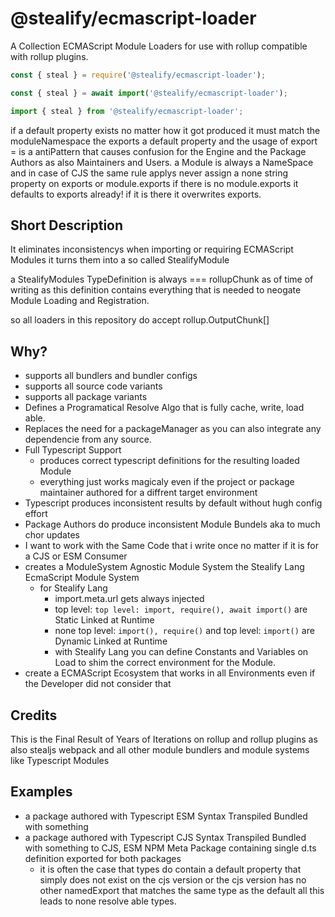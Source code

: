 # @stealify/ecmascript-loader
A Collection ECMAScript Module Loaders for use with rollup compatible with rollup plugins.

```js
const { steal } = require('@stealify/ecmascript-loader');
```

```js
const { steal } = await import('@stealify/ecmascript-loader');
```

```js
import { steal } from '@stealify/ecmascript-loader';
```

if a default property exists no matter how it got produced it must match the moduleNamespace the exports a default property and the usage of export = is a antiPattern
that causes confusion for the Engine and the Package Authors as also Maintainers and Users. a Module is always a NameSpace and in case of CJS the same rule applys never assign a none string property on exports or module.exports if there is no module.exports it defaults to exports already! if it is there it overwrites exports.

## Short Description
It eliminates inconsistencys when importing or requiring ECMAScript Modules it turns them into a so called StealifyModule

a StealifyModules TypeDefinition is always === rollupChunk as of time of writing as this definition contains everything
that is needed to neogate Module Loading and Registration. 

so all loaders in this repository do accept rollup.OutputChunk[]

## Why?
- supports all bundlers and bundler configs
- supports all source code variants
- supports all package variants
- Defines a Programatical Resolve Algo that is fully cache, write, load able.
- Replaces the need for a packageManager as you can also integrate any dependencie from any source.
- Full Typescript Support
  - produces correct typescript definitions for the resulting loaded Module
  - everything just works magicaly even if the project or package maintainer authored for a diffrent target environment
- Typescript produces inconsistent results by default without hugh config effort
- Package Authors do produce inconsistent Module Bundels aka to much chor updates
- I want to work with the Same Code that i write once no matter if it is for a CJS or ESM Consumer
- creates a ModuleSystem Agnostic Module System the Stealify Lang EcmaScript Module System
  - for Stealify Lang 
    - import.meta.url gets always injected
    - top level: ```top level: import, require(), await import()``` are Static Linked at Runtime
    - none top level: ```import(), require()``` and top level: ```import()``` are Dynamic Linked at Runtime
    - with Stealify Lang you can define Constants and Variables on Load to shim the correct environment for the Module.
 - create a ECMAScript Ecosystem that works in all Environments even if the Developer did not consider that

## Credits
This is the Final Result of Years of Iterations on rollup and rollup plugins as also stealjs webpack and all other module bundlers and module systems like Typescript Modules

## Examples 
- a package authored with Typescript ESM Syntax Transpiled Bundled with something
- a package authored with Typescript CJS Syntax Transpiled Bundled with something to CJS, ESM NPM Meta Package containing single d.ts definition exported for both packages 
  - it is often the case that types do contain a default property that simply does not exist on the cjs version or the cjs version has no other namedExport that matches the same type as the default all this leads to none resolve able types.
